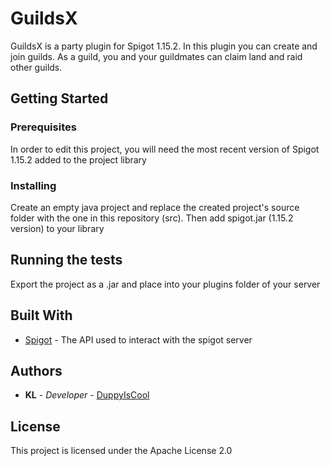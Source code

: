# GuildsX

GuildsX is a party plugin for Spigot 1.15.2. In this plugin you can create and join guilds. As a guild, you and your guildmates can claim land and raid other guilds.

## Getting Started



### Prerequisites

In order to edit this project, you will need the most recent version of Spigot 1.15.2 added to the project library


### Installing
Create an empty java project and replace the created project's source folder with the one in this repository (src).
Then add spigot.jar (1.15.2 version) to your library

## Running the tests

Export the project as a .jar and place into your plugins folder of your server


## Built With

* [Spigot](https://www.spigotmc.org/wiki/buildtools/) - The API used to interact with the spigot server

## Authors
* **KL** - *Developer* - [DuppyIsCool](https://github.com/DuppyIsCool)

## License
This project is licensed under the Apache License 2.0

